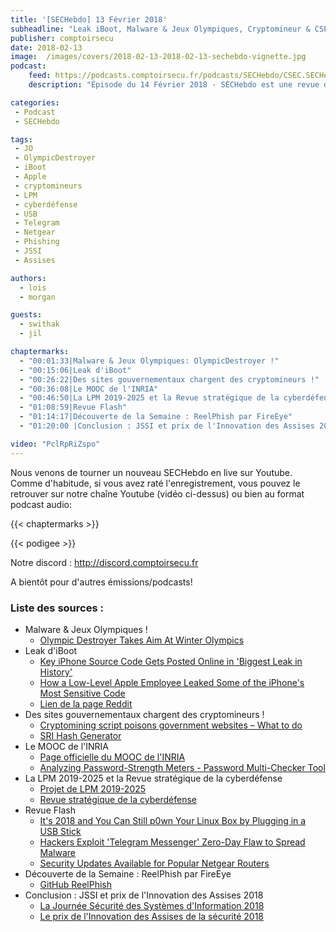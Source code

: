```yaml
---
title: '[SECHebdo] 13 Février 2018'
subheadline: "Leak iBoot, Malware & Jeux Olympiques, Cryptomineur & CSP/SRI, Flash: KDE $(echo lol), Telegram, Netgear, Equifax, ReelPhish, etc."
publisher: comptoirsecu
date: 2018-02-13
image:  /images/covers/2018-02-13-2018-02-13-sechebdo-vignette.jpg
podcast:
    feed: https://podcasts.comptoirsecu.fr/podcasts/SECHebdo/CSEC.SECHebdo.2018-02-13.mp3
    description: "Épisode du 14 Février 2018 - SECHebdo est une revue de l'actualité cybersécurité réalisé en live sur Youtube, généralement le mardi soir."

categories:
 - Podcast
 - SECHebdo

tags:
 - JO
 - OlympicDestroyer
 - iBoot
 - Apple
 - cryptomineurs
 - LPM
 - cyberdéfense
 - USB
 - Telegram
 - Netgear
 - Phishing
 - JSSI
 - Assises

authors:
  - lois
  - morgan

guests:
  - swithak
  - jil

chaptermarks:
  - "00:01:33|Malware & Jeux Olympiques: OlympicDestroyer !"
  - "00:15:06|Leak d'iBoot"
  - "00:26:22|Des sites gouvernementaux chargent des cryptomineurs !"
  - "00:36:08|Le MOOC de l'INRIA"
  - "00:46:50|La LPM 2019-2025 et la Revue stratégique de la cyberdéfense"
  - "01:08:59|Revue Flash"
  - "01:14:17|Découverte de la Semaine : ReelPhish par FireEye"
  - "01:20:00 |Conclusion : JSSI et prix de l'Innovation des Assises 2018"

video: "PclRpRiZspo"
---
```


Nous venons de tourner un nouveau SECHebdo en live sur Youtube. Comme d'habitude, si vous avez raté l'enregistrement, vous pouvez le retrouver sur notre chaîne Youtube (vidéo ci-dessus) ou bien au format podcast audio:

{{< chaptermarks >}}

{{< podigee >}}

Notre discord : <http://discord.comptoirsecu.fr>

A bientôt pour d'autres émissions/podcasts!

### Liste des sources :

* Malware & Jeux Olympiques !
    * [Olympic Destroyer Takes Aim At Winter Olympics](http://blog.talosintelligence.com/2018/02/olympic-destroyer.html)
* Leak d'iBoot
    * [Key iPhone Source Code Gets Posted Online in 'Biggest Leak in History'](https://motherboard.vice.com/en_us/article/a34g9j/iphone-source-code-iboot-ios-leak)
    * [How a Low-Level Apple Employee Leaked Some of the iPhone's Most Sensitive Code](https://motherboard.vice.com/en_us/article/xw5yd7/how-iphone-iboot-source-code-leaked-on-github)
    * [Lien de la page Reddit](https://www.reddit.com/r/jailbreak/comments/71p5qs/newsiboot_bootrom_ibss_ibec_illb_source_codes/dnceud1/)
* Des sites gouvernementaux chargent des cryptomineurs !
    * [Cryptomining script poisons government websites – What to do](https://nakedsecurity.sophos.com/2018/02/12/cryptomining-script-poisons-government-websites-what-to-do/)
    * [SRI Hash Generator](https://www.srihash.org/)
* Le MOOC de l'INRIA
    * [Page officielle du MOOC de l'INRIA](https://www.fun-mooc.fr/courses/course-v1:inria+41015+session01/info)
    * [Analyzing Password-Strength Meters - Password Multi-Checker Tool](https://madiba.encs.concordia.ca/software/passwordchecker/)
* La LPM 2019-2025 et la Revue stratégique de la cyberdéfense
    * [Projet de LPM 2019-2025](https://www.defense.gouv.fr/content/download/523151/8769287/file/LPM%202019-2025%20-%20Projet%20de%20loi.pdf)
    * [Revue stratégique de la cyberdéfense](http://www.sgdsn.gouv.fr/evenement/revue-strategique-de-cyberdefense/)
* Revue Flash
    * [It's 2018 and You Can Still p0wn Your Linux Box by Plugging in a USB Stick](https://www.bleepingcomputer.com/news/linux/its-2018-and-you-can-still-p0wn-your-linux-box-by-plugging-in-a-usb-stick/)
    * [Hackers Exploit 'Telegram Messenger' Zero-Day Flaw to Spread Malware](https://thehackernews.com/2018/02/hackers-exploit-telegram-messenger-zero.html)
    * [Security Updates Available for Popular Netgear Routers](https://www.bleepingcomputer.com/news/security/security-updates-available-for-popular-netgear-routers/)    
* Découverte de la Semaine : ReelPhish par FireEye
    * [GitHub ReelPhish](https://github.com/fireeye/ReelPhish)
* Conclusion : JSSI et prix de l'Innovation des Assises 2018
    * [La Journée Sécurité des Systèmes d'Information 2018](https://www.ossir.org/jssi/index/jssi-2018.shtml)
    * [Le prix de l'Innovation des Assises de la sécurité 2018](https://www.lesassisesdelasecurite.com/Les-Prix-des-Assises/Prix-de-l-Innovation)
